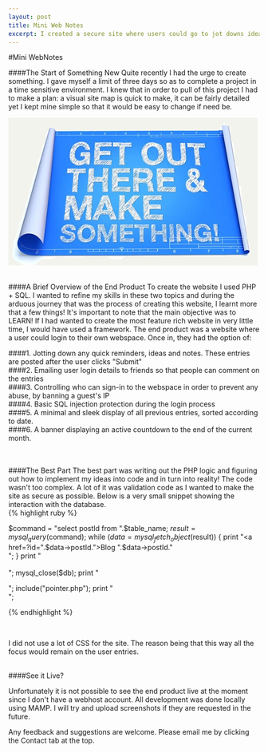 ```yaml
---
layout: post
title: Mini Web Notes  
excerpt: I created a secure site where users could go to jot downs ideas, thoughts and notes
---
```

#Mini WebNotes
<br/>

####The Start of Something New
Quite recently I had the urge to create something. I gave myself a limit of three days so as to 
complete a project in a time sensitive environment. I knew that in order to pull of this project
I had to make a plan: a visual site map is quick to make, it can be fairly detailed yet 
I kept mine simple so that it would be easy to change if need be. 

![alt text](/images/make.jpg "Innovation")

<br/>
####A Brief Overview of the End Product
To create the website I used PHP + SQL. I wanted to refine my skills in these two topics and during the
arduous journey that was the process of creating this website, I learnt more that a few things! It's important 
to note that the main objective was to LEARN! If I had wanted to create the most feature rich website in very little
time, I would have used a framework. 
The end product was a website where a user could login to their own webspace. Once in, they had the option of:
<br/>


####1. Jotting down any quick reminders, ideas and notes. These entries are posted after the user clicks "Submit" 
<br/>
####2. Emailing user login details to friends so that people can comment on the entries 
<br/>
####3. Controlling who can sign-in to the webspace in order to prevent any abuse, by banning a guest's IP
<br/>
####4. Basic SQL injection protection during the login process
<br/>
####5. A minimal and sleek display of all previous entries, sorted according to date. 
<br/>
####6. A banner displaying an active countdown to the end of the current month.  

<br/>
<br/>
####The Best Part
The best part was writing out the PHP logic and figuring out how to implement my ideas into code and in turn into 
reality! The code wasn't too complex. A lot of it was validation code as I wanted to make the site as secure as 
possible. Below is a very small snippet showing the interaction with the database. 
<br/>
{% highlight ruby %}

$command = "select postId from ".$table_name;
$result = mysql_query($command);
while ($data = mysql_fetch_object($result))
{
	print "<TR><TD><a href=?id=".$data->postId.">Blog ".$data->postId."</a></TD><br/>";
}
print "<br/><br/>";
mysql_close($db);
print "<div class = blog_entry>";
include("pointer.php"); 
print "</div>";

{% endhighlight %}

<br/>

I did not use a lot of CSS for the site. The reason being that this way all the focus would remain on the 
user entries.  

<br/>
####See it Live?

Unfortunately it is not possible to see the end product live at the moment since I don't have a webhost account.
All development was done locally using MAMP. I will try and upload screenshots if they are requested
in the future.  


Any feedback and suggestions are welcome. Please email me by clicking the Contact tab at the top. 
 


  